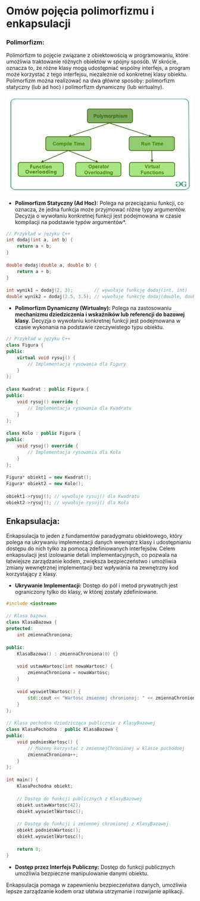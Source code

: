 # Omów pojęcia polimorfizmu i enkapsulacji

### **Polimorfizm:**

Polimorfizm to pojęcie związane z obiektowością w programowaniu, które umożliwia traktowanie różnych obiektów w spójny sposób. W skrócie, oznacza to, że różne klasy mogą udostępniać wspólny interfejs, a program może korzystać z tego interfejsu, niezależnie od konkretnej klasy obiektu. Polimorfizm można realizować na dwa główne sposoby: polimorfizm statyczny (lub ad hoc) i polimorfizm dynamiczny (lub wirtualny).

![Alt text](image.png)

- **Polimorfizm Statyczny (Ad Hoc):** Polega na przeciążaniu funkcji, co oznacza, że jedna funkcja może przyjmować różne typy argumentów. Decyzja o wywołaniu konkretnej funkcji jest podejmowana w czasie kompilacji na podstawie typów argumentów*.

```cpp
// Przykład w języku C++
int dodaj(int a, int b) {
    return a + b;
}

double dodaj(double a, double b) {
    return a + b;
}

int wynik1 = dodaj(2, 3);        // wywołuje funkcję dodaj(int, int)
double wynik2 = dodaj(2.5, 3.5); // wywołuje funkcję dodaj(double, double)
```

- **Polimorfizm Dynamiczny (Wirtualny):**
Polega na zastosowaniu **mechanizmu dziedziczenia i wskaźników lub referencji do bazowej klasy**. Decyzja o wywołaniu konkretnej funkcji jest podejmowana w czasie wykonania na podstawie rzeczywistego typu obiektu.

```cpp
// Przykład w języku C++
class Figura {
public:
    virtual void rysuj() {
        // Implementacja rysowania dla Figury
    }
};

class Kwadrat : public Figura {
public:
    void rysuj() override {
        // Implementacja rysowania dla Kwadratu
    }
};

class Kolo : public Figura {
public:
    void rysuj() override {
        // Implementacja rysowania dla Koła
    }
};

Figura* obiekt1 = new Kwadrat();
Figura* obiekt2 = new Kolo();

obiekt1->rysuj(); // wywołuje rysuj() dla Kwadratu
obiekt2->rysuj(); // wywołuje rysuj() dla Koła
```



## **Enkapsulacja:**

Enkapsulacja to jeden z fundamentów paradygmatu obiektowego, który polega na ukrywaniu implementacji danych wewnątrz klasy i udostępnianiu dostępu do nich tylko za pomocą zdefiniowanych interfejsów. Celem enkapsulacji jest izolowanie detali implementacyjnych, co pozwala na łatwiejsze zarządzanie kodem, zwiększa bezpieczeństwo i umożliwia zmiany wewnętrznej implementacji bez wpływania na zewnętrzny kod korzystający z klasy.

- **Ukrywanie Implementacji:** Dostęp do pól i metod prywatnych jest ograniczony tylko do klasy, w której zostały zdefiniowane.


```cpp
#include <iostream>

// Klasa bazowa
class KlasaBazowa {
protected:
    int zmiennaChroniona;

public:
    KlasaBazowa() : zmiennaChroniona(0) {}

    void ustawWartosc(int nowaWartosc) {
        zmiennaChroniona = nowaWartosc;
    }

    void wyswietlWartosc() {
        std::cout << "Wartosc zmiennej chronionej: " << zmiennaChroniona << std::endl;
    }
};

// Klasa pochodna dziedzicząca publicznie z KlasyBazowej
class KlasaPochodna : public KlasaBazowa {
public:
    void podniesWartosc() {
        // Możemy korzystać z zmiennejChronionej w klasie pochodnej
        zmiennaChroniona++;
    }
};

int main() {
    KlasaPochodna obiekt;

    // Dostęp do funkcji publicznych z KlasyBazowej
    obiekt.ustawWartosc(42);
    obiekt.wyswietlWartosc();

    // Dostęp do funkcji i zmiennej chronionej z KlasyBazowej
    obiekt.podniesWartosc();
    obiekt.wyswietlWartosc();

    return 0;
}
```

- **Dostęp przez Interfejs Publiczny:** Dostęp do funkcji publicznych umożliwia bezpieczne manipulowanie danymi obiektu.

Enkapsulacja pomaga w zapewnieniu bezpieczeństwa danych, umożliwia lepsze zarządzanie kodem oraz ułatwia utrzymanie i rozwijanie aplikacji.
